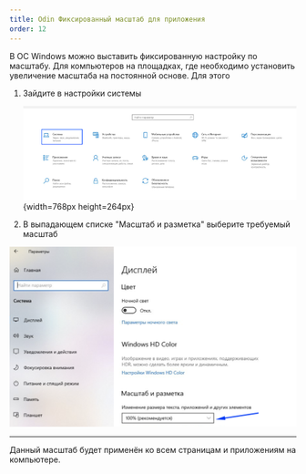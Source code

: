 ```yaml
---
title: Odin Фиксированный масштаб для приложения
order: 12
---
```


В ОС Windows можно выставить фиксированную настройку по масштабу. Для компьютеров на площадках, где необходимо установить увеличение масштаба на постоянной основе.  Для этого

1. Зайдите в настройки системы

   ![](./odin-fiksirovannyi-masshtab-dlya-prilozheniya.png){width=768px height=264px}

2. В выпадающем списке "Масштаб и разметка" выберите требуемый масштаб

![](<../.gitbook/assets/image (311).png>)

---

Данный масштаб будет применён ко всем страницам и приложениям на компьютере.